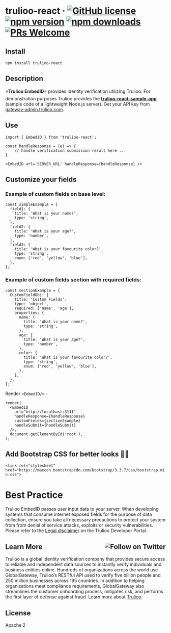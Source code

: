 # trulioo-react  &middot; [![GitHub license](https://img.shields.io/badge/license-Apache--2.0-blue.svg)](https://github.com/Trulioo/trulioo-react/blob/master/LICENSE) [![npm version](https://img.shields.io/npm/v/trulioo-react.svg?style=flat-square)](https://www.npmjs.com/package/trulioo-react) [![npm downloads](https://img.shields.io/npm/dy/trulioo-react.svg?style=flat-square)](https://www.npmjs.com/package/trulioo-react) [![PRs Welcome](https://img.shields.io/badge/PRs-welcome-green.svg)](https://github.com/Trulioo/trulioo-react/pulls)

## Install

`npm install trulioo-react`

## Description

⚡**Trulioo EmbedID**⚡ provides identity verification utilizing Trulioo.  For demonstration purposes Trulioo provides the **[trulioo-react-sample-app](https://github.com/Trulioo/trulioo-react-sample-app)** (sample code of a lightweight Node.js server). Get your API key from [gateway-admin.trulioo.com](https://gateway-admin.trulioo.com).

## Use

```
import { EmbedID } from 'trulioo-react';

const handleResponse = (e) => {
    // handle verification submission result here ...
}

<EmbedID url='SERVER_URL' handleResponse={handleResponse} />
```

## Customize your fields

### Example of custom fields on base level:

```
const simpleExample = {
  field1: {
    title: 'What is your name?',
    type: 'string',
  },
  field2: {
    title: 'What is your age?',
    type: 'number',
  },
  field3: {
    title: 'What is your favourite color?',
    type: 'string',
    enum: ['red', 'yellow', 'blue'],
  },
};
```

### Example of custom fields section with **required** fields:

```
const sectionExample = {
  CustomFieldObj: {
    title: 'Custom Fields',
    type: 'object',
    required: ['name', 'age'],
    properties: {
      name: {
        title: 'What is your name?',
        type: 'string',
      },
      age: {
        title: 'What is your age?',
        type: 'number',
      },
      color: {
        title: 'What is your favourite color?',
        type: 'string',
        enum: ['red', 'yellow', 'blue'],
      },
    },
  },
};
```
Render `<EmbedID/>` :
```
render(
  <EmbedID
    url="http://localhost:3111"
    handleResponse={handleResponse}
    customFields={sectionExample}
    handleSubmit={handleSubmit}
  />,
  document.getElementById('root'),
);
```

## Add Bootstrap CSS for better looks 💇🏼

`<link rel="stylesheet" href="https://maxcdn.bootstrapcdn.com/bootstrap/3.3.7/css/bootstrap.min.css">`

# Best Practice

Trulioo EmbedID passes user input data to your server. When developing systems that consume internet exposed fields for the purpose of data collection, ensure you take all necessary precautions to protect your system from from denial of service attacks, exploits or security vulnerabilities. Please refer to the [Legal disclaimer](https://developer.trulioo.com/docs/legal) on the Trulioo Developer Portal.

## Learn More <a href="https://twitter.com/intent/follow?screen_name=trulioo"><img align="right" src="https://img.shields.io/twitter/follow/trulioo.svg?style=social&label=Follow%20@trulioo" alt="Follow on Twitter"></a>

Trulioo is a global identity verification company that provides secure access to reliable and independent data sources to instantly verify individuals and business entities online. Hundreds of organizations across the world use GlobalGateway, Trulioo’s RESTful API used to verify five billion people and 250 million businesses across 195 countries. In addition to helping organizations meet compliance requirements, GlobalGateway also streamlines the customer onboarding process, mitigates risk, and performs the first layer of defense against fraud. Learn more about [Trulioo](https://www.trulioo.com/).

## License

Apache 2
